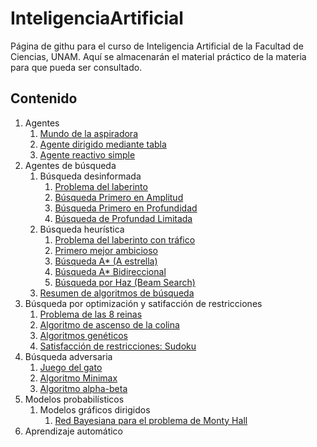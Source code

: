 # InteligenciaArtificial
Página de githu para el curso de Inteligencia Artificial de la Facultad de Ciencias, UNAM. Aquí se almacenarán el material práctico de la materia para que pueda ser consultado.

## Contenido

1. Agentes
    1. [Mundo de la aspiradora](https://VictorMijangosDeLaCruz.github.io/InteligenciaArtificial/01%20Agentes/01%20VacuumWorld.html)
    2. [Agente dirigido mediante tabla](https://VictorMijangosDeLaCruz.github.io/InteligenciaArtificial/01%20Agentes/02%20TableDrivenAgent.html)
    3. [Agente reactivo simple](https://VictorMijangosDeLaCruz.github.io/InteligenciaArtificial/01%20Agentes/03%20SimpleReflexAgent.html)
2. Agentes de búsqueda
    1. Búsqueda desinformada
        1. [Problema del laberinto](https://VictorMijangosDeLaCruz.github.io/InteligenciaArtificial/02%20Busqueda/01%20MazeProblem.html)
        2. [Búsqueda Primero en Amplitud](https://VictorMijangosDeLaCruz.github.io/InteligenciaArtificial/02%20Busqueda/02%20BreadthFirstSearch.html)
        3. [Búsqueda Primero en Profundidad](https://VictorMijangosDeLaCruz.github.io/InteligenciaArtificial/02%20Busqueda/03%20DepthFirstSearch.html)
        4. [Búsqueda de Profundad Limitada](https://VictorMijangosDeLaCruz.github.io/InteligenciaArtificial/02%20Busqueda/04%20DepthLimitedSearch.html)
    2. Búsqueda heurística
        1. [Problema del laberinto con tráfico](https://VictorMijangosDeLaCruz.github.io/InteligenciaArtificial/02%20Busqueda/05%20TrafficMazeSimulator.html)
        2. [Primero mejor ambicioso](https://VictorMijangosDeLaCruz.github.io/InteligenciaArtificial/02%20Busqueda/06%20GreedyBestFirstSearch.html)
        3. [Búsqueda A* (A estrella)](https://VictorMijangosDeLaCruz.github.io/InteligenciaArtificial/02%20Busqueda/07%20AStar.html)
        4. [Búsqueda A* Bidireccional](https://VictorMijangosDeLaCruz.github.io/InteligenciaArtificial/02%20Busqueda/08%20BidirectionalAStar.html)
        5. [Búsqueda por Haz (Beam Search)](https://VictorMijangosDeLaCruz.github.io/InteligenciaArtificial/02%20Busqueda/09%20BeamSearch.html)
    3. [Resumen de algoritmos de búsqueda](https://VictorMijangosDeLaCruz.github.io/InteligenciaArtificial/02%20Busqueda/10%20ResumenBusqueda.html)
5. Búsqueda por optimización y satifacción de restricciones
    1. [Problema de las 8 reinas](https://VictorMijangosDeLaCruz.github.io/InteligenciaArtificial/03%20Optimizacion/01%208Queens.html)
    2. [Algoritmo de ascenso de la colina](https://VictorMijangosDeLaCruz.github.io/InteligenciaArtificial/03%20Optimizacion/02%20HillClimbing.html)
    3. [Algoritmos genéticos](https://VictorMijangosDeLaCruz.github.io/InteligenciaArtificial/03%20Optimizacion/03%20Genetic.html)
    4. [Satisfacción de restricciones: Sudoku](https://VictorMijangosDeLaCruz.github.io/InteligenciaArtificial/03%20Optimizacion/04%20Sudoku.html)
6. Búsqueda adversaria
    1. [Juego del gato](https://VictorMijangosDeLaCruz.github.io/InteligenciaArtificial/03%20Optimizacion/05%20Gato.html)
    2. [Algoritmo Minimax](https://VictorMijangosDeLaCruz.github.io/InteligenciaArtificial/03%20Optimizacion/06%20Minimax.html)
    3. [Algoritmo alpha-beta](https://VictorMijangosDeLaCruz.github.io/InteligenciaArtificial/03%20Optimizacion/07%20AlphaBeta.html)
7. Modelos probabilísticos
    1. Modelos gráficos dirigidos
        1. [Red Bayesiana para el problema de Monty Hall](https://VictorMijangosDeLaCruz.github.io/InteligenciaArtificial/04%20Probabilisticos/01%20MontyHall.html)
8. Aprendizaje automático
